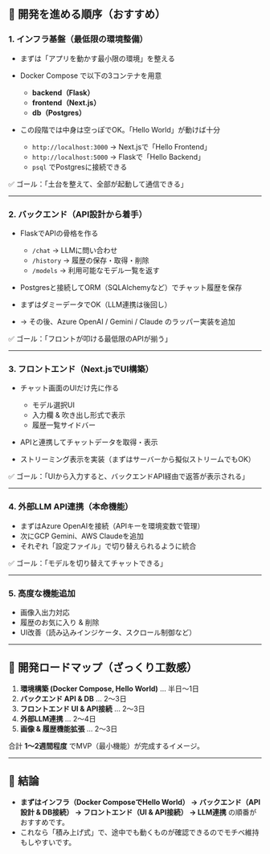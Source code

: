 ## 🔑 開発を進める順序（おすすめ）

### 1. **インフラ基盤（最低限の環境整備）**

* まずは「アプリを動かす最小限の環境」を整える
* Docker Compose で以下の3コンテナを用意

  * **backend（Flask）**
  * **frontend（Next.js）**
  * **db（Postgres）**
* この段階では中身は空っぽでOK。「Hello World」が動けば十分

  * `http://localhost:3000` → Next.jsで「Hello Frontend」
  * `http://localhost:5000` → Flaskで「Hello Backend」
  * `psql` でPostgresに接続できる

✅ ゴール：「土台を整えて、全部が起動して通信できる」

---

### 2. **バックエンド（API設計から着手）**

* FlaskでAPIの骨格を作る

  * `/chat` → LLMに問い合わせ
  * `/history` → 履歴の保存・取得・削除
  * `/models` → 利用可能なモデル一覧を返す
* Postgresと接続してORM（SQLAlchemyなど）でチャット履歴を保存
* まずはダミーデータでOK（LLM連携は後回し）
* → その後、Azure OpenAI / Gemini / Claude のラッパー実装を追加

✅ ゴール：「フロントが叩ける最低限のAPIが揃う」

---

### 3. **フロントエンド（Next.jsでUI構築）**

* チャット画面のUIだけ先に作る

  * モデル選択UI
  * 入力欄 & 吹き出し形式で表示
  * 履歴一覧サイドバー
* APIと連携してチャットデータを取得・表示
* ストリーミング表示を実装（まずはサーバーから擬似ストリームでもOK）

✅ ゴール：「UIから入力すると、バックエンドAPI経由で返答が表示される」

---

### 4. **外部LLM API連携（本命機能）**

* まずはAzure OpenAIを接続（APIキーを環境変数で管理）
* 次にGCP Gemini、AWS Claudeを追加
* それぞれ「設定ファイル」で切り替えられるように統合

✅ ゴール：「モデルを切り替えてチャットできる」

---

### 5. **高度な機能追加**

* 画像入出力対応
* 履歴のお気に入り & 削除
* UI改善（読み込みインジケータ、スクロール制御など）

---

## 🚀 開発ロードマップ（ざっくり工数感）

1. **環境構築 (Docker Compose, Hello World)** … 半日〜1日
2. **バックエンド API & DB** … 2〜3日
3. **フロントエンド UI & API接続** … 2〜3日
4. **外部LLM連携** … 2〜4日
5. **画像 & 履歴機能拡張** … 2〜3日

合計 **1〜2週間程度** でMVP（最小機能）が完成するイメージ。

---

## 🎯 結論

* **まずはインフラ（Docker ComposeでHello World） → バックエンド（API設計 & DB接続） → フロントエンド（UI & API接続） → LLM連携** の順番がおすすめです。
* これなら「積み上げ式」で、途中でも動くものが確認できるのでモチベ維持もしやすいです。